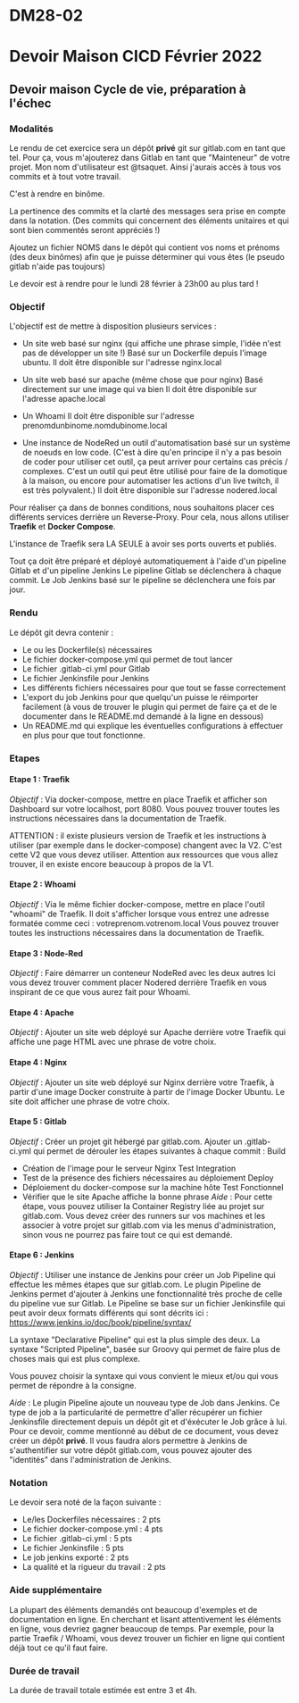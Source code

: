 # DM28-02
# Devoir Maison CICD Février 2022

## Devoir maison Cycle de vie, préparation à l'échec

### Modalités

Le rendu de cet exercice sera un dépôt **privé** git sur gitlab.com en tant que tel. Pour ça, vous m'ajouterez dans Gitlab en tant que "Mainteneur" de votre projet. Mon nom d'utilisateur est @tsaquet. Ainsi j'aurais accès à tous vos commits et à tout votre travail.

C'est à rendre en binôme.

La pertinence des commits et la clarté des messages sera prise en compte dans la notation. (Des commits qui concernent des éléments unitaires et qui sont bien commentés seront appréciés !)

Ajoutez un fichier NOMS dans le dépôt qui contient vos noms et prénoms (des deux binômes) afin que je puisse déterminer qui vous êtes (le pseudo gitlab n'aide pas toujours)

Le devoir est à rendre pour le lundi 28 février à 23h00 au plus tard !

### Objectif

L'objectif est de mettre à disposition plusieurs services :

- Un site web basé sur nginx (qui affiche une phrase simple, l'idée n'est pas de développer un site !)
Basé sur un Dockerfile depuis l'image ubuntu.
Il doit être disponible sur l'adresse nginx.local

- Un site web basé sur apache (même chose que pour nginx)
Basé directement sur une image qui va bien
Il doit être disponible sur l'adresse apache.local

- Un Whoami
Il doit être disponible sur l'adresse prenomdunbinome.nomdubinome.local

- Une instance de NodeRed un outil d'automatisation basé sur un système de noeuds en low code. (C'est à dire qu'en principe il n'y a pas besoin de coder pour utiliser cet outil, ça peut arriver pour certains cas précis / complexes. C'est un outil qui peut être utilisé pour faire de la domotique à la maison, ou encore pour automatiser les actions d'un live twitch, il est très polyvalent.)
Il doit être disponible sur l'adresse nodered.local

Pour réaliser ça dans de bonnes conditions, nous souhaitons placer ces différents services derrière un Reverse-Proxy. Pour cela, nous allons utiliser **Traefik** et **Docker Compose**.

L'instance de Traefik sera LA SEULE à avoir ses ports ouverts et publiés.

Tout ça doit être préparé et déployé automatiquement à l'aide d'un pipeline Gitlab et d'un pipeline Jenkins
Le pipeline Gitlab se déclenchera à chaque commit.
Le Job Jenkins basé sur le pipeline se déclenchera une fois par jour.

### Rendu

Le dépôt git devra contenir :

- Le ou les Dockerfile(s) nécessaires
- Le fichier docker-compose.yml qui permet de tout lancer
- Le fichier .gitlab-ci.yml pour Gitlab
- Le fichier Jenkinsfile pour Jenkins
- Les différents fichiers nécessaires pour que tout se fasse correctement
- L'export du job Jenkins pour que quelqu'un puisse le réimporter facilement (à vous de trouver le plugin qui permet de faire ça et de le documenter dans le README.md demandé à la ligne en dessous)
- Un README.md qui explique les éventuelles configurations à effectuer en plus pour que tout fonctionne.

### Etapes

#### Etape 1 : Traefik

_Objectif_ : Via docker-compose, mettre en place Traefik et afficher son Dashboard sur votre localhost, port 8080.
Vous pouvez trouver toutes les instructions nécessaires dans la documentation de Traefik.

ATTENTION : il existe plusieurs version de Traefik et les instructions à utiliser (par exemple dans le docker-compose) changent avec la V2. C'est cette V2 que vous devez utiliser. Attention aux ressources que vous allez trouver, il en existe encore beaucoup à propos de la V1.

#### Etape 2 : Whoami

_Objectif_ : Via le même fichier docker-compose, mettre en place l'outil "whoami" de Traefik. Il doit s'afficher lorsque vous entrez une adresse formatée comme ceci : votreprenom.votrenom.local
Vous pouvez trouver toutes les instructions nécessaires dans la documentation de Traefik.

#### Etape 3 : Node-Red

_Objectif_ : Faire démarrer un conteneur NodeRed avec les deux autres
Ici vous devez trouver comment placer Nodered derrière Traefik en vous inspirant de ce que vous aurez fait pour Whoami.

#### Etape 4 : Apache

_Objectif_ : Ajouter un site web déployé sur Apache derrière votre Traefik qui affiche une page HTML avec une phrase de votre choix.

#### Etape 4 : Nginx

_Objectif_ : Ajouter un site web déployé sur Nginx derrière votre Traefik, à partir d'une image Docker construite à partir de l'image Docker Ubuntu. Le site doit afficher une phrase de votre choix.

#### Etape 5 : Gitlab

_Objectif_ : Créer un projet git hébergé par gitlab.com. Ajouter un .gitlab-ci.yml qui permet de dérouler les étapes suivantes à chaque commit :
Build
- Création de l'image pour le serveur Nginx
Test Integration
- Test de la présence des fichiers nécessaires au déploiement
Deploy
- Déploiement du docker-compose sur la machine hôte
Test Fonctionnel
- Vérifier que le site Apache affiche la bonne phrase
_Aide_ : Pour cette étape, vous pouvez utiliser la Container Registry liée au projet sur gitlab.com. Vous devez créer des runners sur vos machines et les associer à votre projet sur gitlab.com via les menus d'administration, sinon vous ne pourrez pas faire tout ce qui est demandé.

#### Etape 6 : Jenkins
_Objectif_ : Utiliser une instance de Jenkins pour créer un Job Pipeline qui effectue les mêmes étapes que sur gitlab.com.
Le plugin Pipeline de Jenkins permet d'ajouter à Jenkins une fonctionnalité très proche de celle du pipeline vue sur Gitlab.
Le Pipeline se base sur un fichier Jenkinsfile qui peut avoir deux formats différents qui sont décrits ici :
https://www.jenkins.io/doc/book/pipeline/syntax/

La syntaxe "Declarative Pipeline" qui est la plus simple des deux.
La syntaxe "Scripted Pipeline", basée sur Groovy qui permet de faire plus de choses mais qui est plus complexe.

Vous pouvez choisir la syntaxe qui vous convient le mieux et/ou qui vous permet de répondre à la consigne.

_Aide_ : Le plugin Pipeline ajoute un nouveau type de Job dans Jenkins. Ce type de job a la particularité de permettre d'aller récupérer un fichier Jenkinsfile directement depuis un dépôt git et d'éxécuter le Job grâce à lui.
Pour ce devoir, comme mentionné au début de ce document, vous devez créer un dépôt **privé**. Il vous faudra alors permettre à Jenkins de s'authentifier sur votre dépôt gitlab.com, vous pouvez ajouter des "identités" dans l'administration de Jenkins.

### Notation

Le devoir sera noté de la façon suivante :
- Le/les Dockerfiles nécessaires : 2 pts
- Le fichier docker-compose.yml : 4 pts
- Le fichier .gitlab-ci.yml : 5 pts
- Le fichier Jenkinsfile : 5 pts
- Le job jenkins exporté : 2 pts
- La qualité et la rigueur du travail : 2 pts

### Aide supplémentaire

La plupart des éléments demandés ont beaucoup d'exemples et de documentation en ligne. En cherchant et lisant attentivement les éléments en ligne, vous devriez gagner beaucoup de temps. Par exemple, pour la partie Traefik / Whoami, vous devez trouver un fichier en ligne qui contient déjà tout ce qu'il faut faire.

### Durée de travail

La durée de travail totale estimée est entre 3 et 4h.